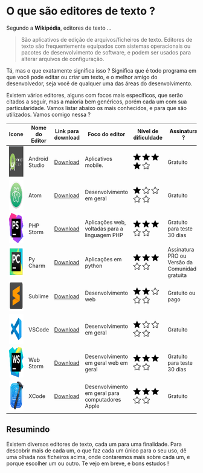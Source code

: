 # O que são editores de texto ?

Segundo a **Wikipédia**, editores de texto ...

> São aplicativos de edição de arquivos/ficheiros de texto. Editores de texto são frequentemente equipados com sistemas operacionais ou pacotes de desenvolvimento de software, e podem ser usados para alterar arquivos de configuração.

Tá, mas o que exatamente significa isso ?
Significa que é todo programa em que você pode editar ou criar um texto, e o melhor amigo do desenvolvedor, seja você de qualquer uma das áreas do desenvolvimento.

Existem vários editores, alguns com focos mais específicos, que serão citados a seguir, mas a maioria bem genéricos, porém cada um com sua particularidade. Vamos listar abaixo os mais conhecidos, e para que são utilizados. Vamos comigo nessa ?

<table>
  <thead>
    <tr>
      <th>
        Icone
      </th>
      <th>
        Nome do Editor
      </th>
      <th>
      Link para download
      </th>
      <th>
        Foco do editor
      </th>
      <th>
        Nível de dificuldade
      </th>
      <th>
        Assinatura ?
      </th>
    </tr>
  </thead>
  <tbody>
    <tr>
      <td>
        <img src="Images/android_studio.jpg" width=120" height="80"/>  
      </td>
      <td>
        Android Studio
      </td>
      <td>
        <a href="https://developer.android.com/studio">
          Download
        </a>
      </td>
      <td>
      Aplicativos mobile. 
      </td>
      <td>
        <img src="Images/fullfiled-star.png" width="20"/>
        <img src="Images/fullfiled-star.png" width="20"/>
        <img src="Images/fullfiled-star.png" width="20"/>
        <img src="Images/fullfiled-star.png" width="20"/>
        <img src="Images/empty-star.png" width="20"/>
      </td>
      <td>
        Gratuito
      </td>
    </tr>
     <tr>
      <td>
        <img src="Images/atom.png" width=120" height="80"/>  
      </td>
      <td>
        Atom
      </td>
      <td>
        <a href="https://atom.io">
          Download
        </a>
      </td>
      <td>
       Desenvolvimento em geral
      </td>
      <td>
        <img src="Images/fullfiled-star.png" width="20"/>
        <img src="Images/empty-star.png" width="20"/>
        <img src="Images/empty-star.png" width="20"/>
        <img src="Images/empty-star.png" width="20"/>
        <img src="Images/empty-star.png" width="20"/>
      </td>
      <td>
        Gratuito
      </td>
    </tr>
     <tr>
      <td>
        <img src="Images/phpstorm.png" width=120" height="80"/>  
      </td>
      <td>
        PHP Storm
      </td>
      <td>
        <a href="https://www.jetbrains.com/pt-br/phpstorm">
          Download
        </a>
      </td>
      <td>
        Aplicações web, voltadas para a linguagem PHP 
      </td>
      <td>
        <img src="Images/fullfiled-star.png" width="20"/>
        <img src="Images/fullfiled-star.png" width="20"/>
        <img src="Images/fullfiled-star.png" width="20"/>
        <img src="Images/empty-star.png" width="20"/>
        <img src="Images/empty-star.png" width="20"/>
      </td>
      <td>
        Gratuito para teste 30 dias
      </td>
    </tr>
     <tr>
      <td>
        <img src="Images/pycharm.png" width=120" height="80"/>  
      </td>
      <td>
        Py Charm
      </td>
      <td>
        <a href="https://www.jetbrains.com/pt-br/pycharm">
          Download
        </a>
      </td>
      <td>
        Aplicações em python 
      </td>
      <td>
        <img src="Images/fullfiled-star.png" width="20"/>
        <img src="Images/fullfiled-star.png" width="20"/>
        <img src="Images/fullfiled-star.png" width="20"/>
        <img src="Images/empty-star.png" width="20"/>
        <img src="Images/empty-star.png" width="20"/>
      </td>
      <td>
        Assinatura PRO ou Versão da Comunidade gratuita
      </td>
    </tr>
    <tr>
      <td>
        <img src="Images/sublime_icon.png" width=120" height="80"/>  
      </td>
      <td>
        Sublime
      </td>
      <td>
        <a href="https://www.sublimetext.com/">
          Download
        </a>
      </td>
      <td>
        Desenvolvimento web
      </td>
      <td>
        <img src="Images/fullfiled-star.png" width="20"/>
        <img src="Images/fullfiled-star.png" width="20"/>
        <img src="Images/empty-star.png" width="20"/>
        <img src="Images/empty-star.png" width="20"/>
        <img src="Images/empty-star.png" width="20"/>
      </td>
      <td>
        Gratuito ou pago
      </td>
    </tr>
     <tr>
      <td>
        <img src="Images/vscode.jpg" width=120" height="80"/>  
      </td>
      <td>
        VSCode
      </td>
      <td>
        <a href="https://code.visualstudio.com">
          Download
        </a>
      </td>
      <td>
        Desenvolvimento em geral
      </td>
      <td>
        <img src="Images/fullfiled-star.png" width="20"/>
        <img src="Images/empty-star.png" width="20"/>
        <img src="Images/empty-star.png" width="20"/>
        <img src="Images/empty-star.png" width="20"/>
        <img src="Images/empty-star.png" width="20"/>
      </td>
      <td>
        Gratuito
      </td>
    </tr>
    <tr>
      <td>
        <img src="Images/webstorm.png" width=120" height="80"/>  
      </td>
      <td>
        Web Storm
      </td>
      <td>
        <a href="https://www.jetbrains.com/pt-br/webstorm/">
          Download
        </a>
      </td>
      <td>
        Desenvolvimento em geral web em geral
      </td>
      <td>
        <img src="Images/fullfiled-star.png" width="20"/>
        <img src="Images/fullfiled-star.png" width="20"/>
        <img src="Images/fullfiled-star.png" width="20"/>
        <img src="Images/empty-star.png" width="20"/>
        <img src="Images/empty-star.png" width="20"/>
      </td>
      <td>
        Gratuito para teste 30 dias
      </td>
    </tr>
      <tr>
      <td>
        <img src="Images/xcode.png" width=120" height="80"/>  
      </td>
      <td>
        XCode
      </td>
      <td>
        <a href="https://developer.apple.com/xcode/">
          Download
        </a>
      </td>
      <td>
        Desenvolvimento em geral para computadores Apple
      </td>
      <td>
        <img src="Images/fullfiled-star.png" width="20"/>
        <img src="Images/fullfiled-star.png" width="20"/>
        <img src="Images/fullfiled-star.png" width="20"/>
        <img src="Images/empty-star.png" width="20"/>
        <img src="Images/empty-star.png" width="20"/>
      </td>
      <td>
        Gratuito
      </td>
    </tr>
  </tbody>
</table>

## Resumindo

Existem diversos editores de texto, cada um para uma finalidade. Para descobrir mais de cada um, o que faz cada um único para o seu uso, dê uma olhada nos ficheiros acima, onde contaremos mais sobre cada um, e porque escolher um ou outro. 
Te vejo em breve, e bons estudos ! 
